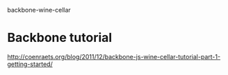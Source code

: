 backbone-wine-cellar

Backbone tutorial
====================
http://coenraets.org/blog/2011/12/backbone-js-wine-cellar-tutorial-part-1-getting-started/
